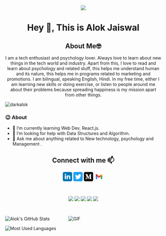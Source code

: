 <div align="center">
<img src="https://user-images.githubusercontent.com/42115530/92640221-9728ca00-f2fa-11ea-8994-c72b26e937de.gif" align="center"/>
</div>
<h1 align='center'>Hey 👋, This is Alok Jaiswal</h1>
<p align = 'center'> 
<h2 align='center'>About Me🤓</h2>
<p align='center'>I am a tech enthusiast and psychology lover. Always love to learn about new things in the tech world and industry. Apart from this, I love to read and learn
about psychology and related stuff, this helps me understand human and its nature, this helps me in programs related to marketing and promotions. I am bilingual, speaking English, Hindi.
In my free time, either I am learning new skills or doing exercise, or listen to people around me about their problems because spreading happiness is my mission apart from other things.
 <p align="left"> <img src="https://komarev.com/ghpvc/?username=darkalok" alt="darkalok" /> </p>

### 😉 About
<!-- - 🔭 Last contributed in [Contributor's Hack 20](https://hakincodes.tech/ "HackinCodes"). -->
<!-- - 🌱 I’m currently learning Web Dev, React.js.  -->
<!-- - 🏄‍ Actively contributing to various organisations and Open-Source Projects. -->
- 🌱 I’m currently learning Web Dev, React.js.
- 🤔 I’m looking for help with Data Structures and Algorithm.
- 💬 Ask me about anything related to New technology, psychology and Management .
</p><h2 align='center'>Connect with me  📫 </h2>
<p align = 'center'> 
 <!--<a href = https://simarpreetsingh-019.github.io target='_blank'> <img src=https://github.com/edent/SuperTinyIcons/blob/master/images/svg/digidentity.svg height='30' weight='30'/></a> --> 
  <!--<a href = https://github.com/simarpreetsingh-019 target='_blank'> <img src=https://github.com/edent/SuperTinyIcons/blob/master/images/svg/github.svg height='30' weight='30'/></a> -->
<a href = https://www.linkedin.com/in/darkalok target='_blank'> <img src=https://github.com/edent/SuperTinyIcons/blob/master/images/svg/linkedin.svg height='30' weight='30'/></a> 
<a href = https://twitter.com/dark_alok target='_blank'> <img src=https://github.com/edent/SuperTinyIcons/blob/master/images/svg/twitter.svg height='30' weight='30'/></a>
<a href = https://medium.com/@alokj369 target='_blank'> <img src=https://github.com/edent/SuperTinyIcons/blob/master/images/svg/medium.svg height='30' weight='30'/></a> 
<a href="https://mail.google.com/mail/?view=cm&fs=1&tf=1&to=alokj369@gmail.com" target="_blank"><img src=https://github.com/edent/SuperTinyIcons/blob/master/images/svg/gmail.svg height='30' weight='30'/></a>
<!-- <a href = https://stackoverflow.com/users/11798523/simarpreetsingh-019 target='_blank'> <img src=https://github.com/edent/SuperTinyIcons/blob/master/images/svg/stackoverflow.svg height='30' weight='30'/></a> -->
<!-- <a href = https://www.hackerrank.com/Simarpreetsingh4 target='_blank'> <img src="https://cdn.worldvectorlogo.com/logos/hackerrank.svg" height='30' weight='30'/></a> --> 

 &emsp;

<p align="center">
<!-- <img src="https://img.shields.io/badge/Python-3776AB?style=for-the-badge&logo=python&logoColor=white"/> -->
 <img src="https://img.shields.io/badge/HTML-239120?style=for-the-badge&logo=html5&logoColor=white"/>
 <img src="https://img.shields.io/badge/CSS-239120?&style=for-the-badge&logo=css3&logoColor=white"/> 
 <img src="https://img.shields.io/badge/JavaScript-F7DF1E?style=for-the-badge&logo=javascript&logoColor=black"/>
 <!-- <img src="https://img.shields.io/badge/C-00599C?style=for-the-badge&logo=c&logoColor=white"/> -->
<!--  <img src="https://img.shields.io/badge/C%2B%2B-00599C?style=for-the-badge&logo=c%2B%2B&logoColor=white"/> -->
<!--  <img src="https://img.shields.io/badge/Markdown-000000?style=for-the-badge&logo=markdown&logoColor=white"/>  -->

 <img src="https://img.shields.io/badge/react-%2320232a.svg?style=for-the-badge&logo=react&logoColor=%2361DAFB"/> 
<!--  <img src="https://img.shields.io/badge/opencv-%23white.svg?style=for-the-badge&logo=opencv&logoColor=white"/> -->
<!--  <img src="https://img.shields.io/badge/Flask-000000?style=for-the-badge&logo=flask&logoColor=white"/> -->
 <img src="https://img.shields.io/badge/MySQL-00000F?style=for-the-badge&logo=mysql&logoColor=white"/> 

</p>

 &emsp;

<img align="right" height="250" width="300" alt="GIF" src="https://miro.medium.com/max/1360/1*IRGHmiGsa16stedQvIaZfw.gif" />

![Alok's GitHub Stats](https://github-readme-stats.vercel.app/api?username=darkalok&theme=radical&show_icons=true)

![Most Used Languages](https://github-readme-stats.vercel.app/api/top-langs/?username=DARKALOK&show_icons=true&theme=radical)























<!-- ### Hi there 👋 

![](https://user-images.githubusercontent.com/42115530/92640221-9728ca00-f2fa-11ea-8994-c72b26e937de.gif)

 **AlokJais/AlokJais** is a ✨ _special_ ✨ repository because its `README.md` (this file) appears on your GitHub profile. 

Here are some ideas to get you started: 
![Hey](https://github.com/darkalok#hey--this-is-alok-jaiswal)

- 🔭 I’m currently working on ...
- 🌱 I’m currently learning ...
- 👯 I’m looking to collaborate on ...
- 🤔 I’m looking for help with ...
- 💬 Ask me about ...
- 📫 How to reach me: ...
- 😄 Pronouns: ...
- ⚡ Fun fact: ...

<img src = "https://img.shields.io/badge/-HTML-e34f26?logo=html5&logoColor=fff">

![Github Stats](https://github-readme-stats.vercel.app/api?username=darkalok&count_private=true&show_icons=true&theme=radical)

![Top Languages](https://github-readme-stats.vercel.app/api/top-langs/?username=DARKALOK&show_icons=true&theme=radical)






Alok's first website
 https://alokjais.github.io/alok-first-website.github.io/
 
 Avatar by name
 https://alokjais.github.io/Create-Project-Using-APIs.github.io/

Stylish Calculator
 https://alokjais.github.io/Stylish-Calculator.github.io/
 -->
